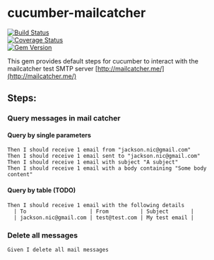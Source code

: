 # cucumber-mailcatcher
[![Build Status](https://travis-ci.org/nicholasjackson/cucumber-mailcatcher.svg?branch=master)](https://travis-ci.org/nicholasjackson/cucumber-mailcatcher)  
[![Coverage Status](https://coveralls.io/repos/nicholasjackson/cucumber-mailcatcher/badge.svg?branch=master)](https://coveralls.io/r/nicholasjackson/cucumber-mailcatcher?branch=master)  
[![Gem Version](https://badge.fury.io/rb/cucumber-mailcatcher.svg)](https://badge.fury.io/rb/cucumber-mailcatcher)  

This gem provides default steps for cucumber to interact with the mailcatcher test SMTP server [http://mailcatcher.me/](http://mailcatcher.me/)

## Steps:

### Query messages in mail catcher
#### Query by single parameters
`Then I should receive 1 email from "jackson.nic@gmail.com"`  
`Then I should receive 1 email sent to "jackson.nic@gmail.com"`  
`Then I should receive 1 email with subject "A subject"`  
`Then I should receive 1 email with a body containing "Some body content"`  

#### Query by table (TODO)
```
Then I should receive 1 email with the following details
  | To                    | From          | Subject       |
  | jackson.nic@gmail.com | test@test.com | My test email |
```

### Delete all messages
`Given I delete all mail messages`  
